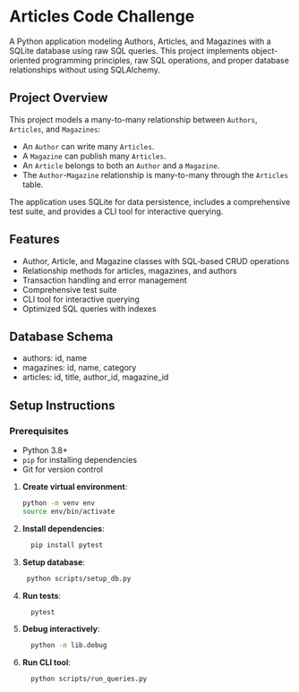# Articles Code Challenge

A Python application modeling Authors, Articles, and Magazines with a SQLite database using raw SQL queries. This project implements object-oriented programming principles, raw SQL operations, and proper database relationships without using SQLAlchemy.

## Project Overview

This project models a many-to-many relationship between `Authors`, `Articles`, and `Magazines`:
- An `Author` can write many `Articles`.
- A `Magazine` can publish many `Articles`.
- An `Article` belongs to both an `Author` and a `Magazine`.
- The `Author`-`Magazine` relationship is many-to-many through the `Articles` table.

The application uses SQLite for data persistence, includes a comprehensive test suite, and provides a CLI tool for interactive querying.

## Features
* Author, Article, and Magazine classes with SQL-based CRUD operations
* Relationship methods for articles, magazines, and authors
* Transaction handling and error management
* Comprehensive test suite
* CLI tool for interactive querying
* Optimized SQL queries with indexes

## Database Schema
* authors: id, name
* magazines: id, name, category
* articles: id, title, author_id, magazine_id    

## Setup Instructions

### Prerequisites
- Python 3.8+
- `pip` for installing dependencies
- Git for version control

1. **Create virtual environment**:
   ```bash
   python -m venv env
   source env/bin/activate  
   ```
2. **Install dependencies**:
   ```bash
     pip install pytest
     ```
3. **Setup database**:
    ```bash
     python scripts/setup_db.py
     ```
4. **Run tests**:
   ```bash
     pytest
     ```
5. **Debug interactively**:
   ```bash
     python -m lib.debug
     ```
6. **Run CLI tool**:
    ```bash
      python scripts/run_queries.py
      ```
